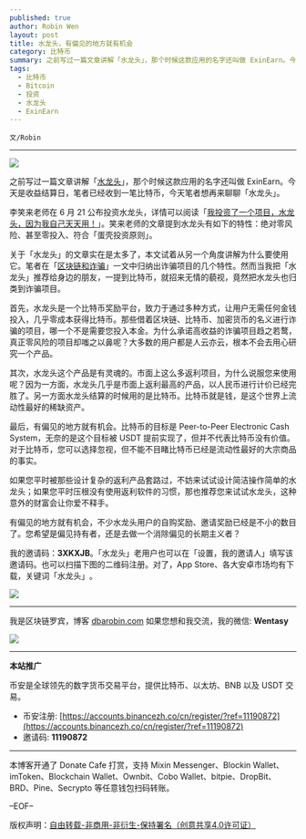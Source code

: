 ```yaml
---
published: true
author: Robin Wen
layout: post
title: 水龙头，有偏见的地方就有机会
category: 比特币
summary: 之前写过一篇文章讲解「水龙头」，那个时候这款应用的名字还叫做 ExinEarn。今天是收益结算日，笔者已经收到一笔比特币，今天笔者想再来聊聊「水龙头」。如果您平时被那些设计复杂的返利产品套路过，不妨来试试设计简洁操作简单的水龙头；如果您平时压根没有使用返利软件的习惯，那也推荐您来试试水龙头，这种意外的财富会让你爱不释手。有偏见的地方就有机会，不少水龙头用户的自购奖励、邀请奖励已经是不小的数目了。您希望是偏见持有者，还是去做一个消除偏见的长期主义者？
tags:
  - 比特币
  - Bitcoin
  - 投资
  - 水龙头
  - ExinEarn
---
```


`文/Robin`

***

![](https://cdn.dbarobin.com/er97sjm.png)

之前写过一篇文章讲解「[水龙头](https://dbarobin.com/2020/04/30/exinearn-bitcoin/)」，那个时候这款应用的名字还叫做 ExinEarn。今天是收益结算日，笔者已经收到一笔比特币，今天笔者想再来聊聊「水龙头」。

李笑来老师在 6 月 21 公布投资水龙头，详情可以阅读「[我投资了一个项目，水龙头，因为我自己天天用！](https://mp.weixin.qq.com/s/me6r9IrI9ndtyYepErJ7pA)」。笑来老师的文章提到水龙头有如下的特性：绝对零风险、甚至零投入、符合「蛋壳投资原则」。

关于「水龙头」的文章实在是太多了，本文试着从另一个角度讲解为什么要使用它。笔者在「[区块链和诈骗](https://dbarobin.com/2020/07/18/fraudster/)」一文中归纳出诈骗项目的几个特性。然而当我把「水龙头」推荐给身边的朋友，一提到比特币，就招来无情的藐视，竟然把水龙头也归类到诈骗项目。

首先，水龙头是一个比特币奖励平台，致力于通过多种方式，让用户无需任何金钱投入，几乎零成本获得比特币。那些借着区块链、比特币、加密货币的名义进行诈骗的项目，哪一个不是需要您投入本金。为什么承诺高收益的诈骗项目趋之若鹜，真正零风险的项目却嗤之以鼻呢？大多数的用户都是人云亦云，根本不会去用心研究一个产品。

其次，水龙头这个产品是有灵魂的。市面上这么多返利项目，为什么说服您来使用呢？因为一方面，水龙头几乎是市面上返利最高的产品，以人民币进行计价已经完胜了。另一方面水龙头结算的时候用的是比特币。比特币就是钱，是这个世界上流动性最好的稀缺资产。

最后，有偏见的地方就有机会。比特币的目标是 Peer-to-Peer Electronic Cash System，无奈的是这个目标被 USDT 提前实现了，但并不代表比特币没有价值。对于比特币，您可以选择忽视，但不能不目睹比特币已经是流动性最好的大宗商品的事实。

如果您平时被那些设计复杂的返利产品套路过，不妨来试试设计简洁操作简单的水龙头；如果您平时压根没有使用返利软件的习惯，那也推荐您来试试水龙头，这种意外的财富会让你爱不释手。

有偏见的地方就有机会，不少水龙头用户的自购奖励、邀请奖励已经是不小的数目了。您希望是偏见持有者，还是去做一个消除偏见的长期主义者？

我的邀请码：**3XKXJB**。「水龙头」老用户也可以在「设置，我的邀请人」填写该邀请码。​也可以扫描​下图的二维码注册。​对了，App Store、各大安卓市场均有下载，关键词「水龙头」​。​

![](https://cdn.dbarobin.com/kwdjijt.png)

***

我是区块链罗宾，博客 [dbarobin.com](https://dbarobin.com/)
如果您想和我交流，我的微信: **Wentasy**

![](https://cdn.dbarobin.com/v4yywe2.png)

***

**本站推广**

币安是全球领先的数字货币交易平台，提供比特币、以太坊、BNB 以及 USDT 交易。

* 币安注册: [https://accounts.binancezh.co/cn/register/?ref=11190872](https://accounts.binancezh.co/cn/register/?ref=11190872)
* 邀请码: **11190872**

***

本博客开通了 Donate Cafe 打赏，支持 Mixin Messenger、Blockin Wallet、imToken、Blockchain Wallet、Ownbit、Cobo Wallet、bitpie、DropBit、BRD、Pine、Secrypto 等任意钱包扫码转账。

<center>
    <div class="--donate-button"
         data-button-id="f8b9df0d-af9a-460d-8258-d3f435445075"
    ></div>
</center>

–EOF–

版权声明：[自由转载-非商用-非衍生-保持署名（创意共享4.0许可证）](http://creativecommons.org/licenses/by-nc-nd/4.0/deed.zh)